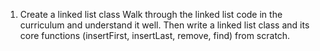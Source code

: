 1. Create a linked list class
Walk through the linked list code in the curriculum and understand it well. Then write a linked list class and its core functions (insertFirst, insertLast, remove, find) from scratch.


